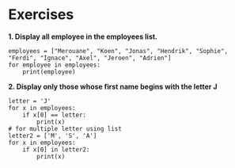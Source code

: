# Exercises
**1. Display all employee in the employees list.**</br>
```
employees = ["Merouane", "Koen", "Jonas", "Hendrik", "Sophie", "Ferdi", "Ignace", "Axel", "Jeroen", "Adrien"]
for employee in employees:
    print(employee)
```
**2. Display only those whose first name begins with the letter J**
```
letter = 'J'
for x in employees:
    if x[0] == letter:
        print(x)
# for multiple letter using list
letter2 = ['M', 'S', 'A']
for x in employees:
    if x[0] in letter2:
        print(x)
```
